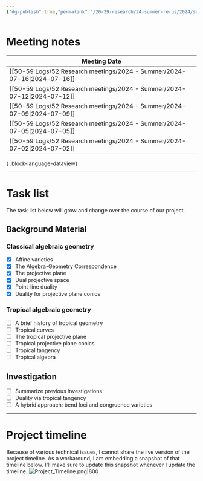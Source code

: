 ```yaml
---
{"dg-publish":true,"permalink":"/20-29-research/24-summer-re-us/2024/summer-reu-2024/","updated":"2024-07-14T08:58:19-07:00"}
---
```


# Meeting notes

| Meeting Date                                                                |
| --------------------------------------------------------------------------- |
| [[50-59 Logs/52 Research meetings/2024 - Summer/2024-07-16\|2024-07-16]] |
| [[50-59 Logs/52 Research meetings/2024 - Summer/2024-07-12\|2024-07-12]] |
| [[50-59 Logs/52 Research meetings/2024 - Summer/2024-07-09\|2024-07-09]] |
| [[50-59 Logs/52 Research meetings/2024 - Summer/2024-07-05\|2024-07-05]] |
| [[50-59 Logs/52 Research meetings/2024 - Summer/2024-07-02\|2024-07-02]] |

{ .block-language-dataview}

---
# Task list

The task list below will grow and change over the course of our project.

## Background Material

### Classical algebraic geometry
- [x] Affine varieties
- [x] The Algebra-Geometry Correspondence
- [x] The projective plane
- [x] Dual projective space
- [x] Point-line duality
- [x] Duality for projective plane conics

### Tropical algebraic geometry
- [ ] A brief history of tropical geometry
- [ ] Tropical curves
- [ ] The tropical projective plane
- [ ] Tropical projective plane conics
- [ ] Tropical tangency
- [ ] Tropical algebra

## Investigation

- [ ] Summarize previous investigations
- [ ] Duality via tropical tangency
- [ ] A hybrid approach: bend loci and congruence varieties

---
# Project timeline

Because of various technical issues, I cannot share the live version of the project timeline. As a workaround, I am embedding a snapshot of that timeline below. I'll make sure to update this snapshot whenever I update the timeline.
![Project_Timeline.png|800](/img/user/00-09%20Meta/01%20Images/Project_Timeline.png)